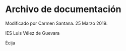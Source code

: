 # Archivo de documentación



Modificado por Carmen Santana. 25 Marzo 2019.

IES Luis Vélez de Guevara

Écija

